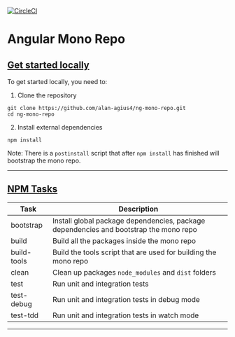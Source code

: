 [![CircleCI](https://circleci.com/gh/alan-agius4/ng-mono-repo/tree/master.svg?style=svg)](https://circleci.com/gh/alan-agius4/ng-mono-repo/tree/master)

# Angular Mono Repo


## [Get started locally](#get-started-locally)
To get started locally, you need to:

1) Clone the repository
```shell
git clone https://github.com/alan-agius4/ng-mono-repo.git
cd ng-mono-repo
```

2) Install external dependencies
```
npm install
```

Note: There is a `postinstall` script that after `npm install` has finished will bootstrap the mono repo.

___
## [NPM Tasks](#npm-tasks)

| Task       | Description                                                                           |
|------------|---------------------------------------------------------------------------------------|
| bootstrap  | Install global package dependencies, package dependencies and bootstrap the mono repo |
| build      | Build all the packages inside the mono repo                                           |
| build-tools| Build the tools script that are used for building the mono repo                       |
| clean      | Clean up packages `node_modules` and `dist` folders                                   |
| test       | Run unit and integration tests                                                        |
| test-debug | Run unit and integration tests in debug mode                                          |
| test-tdd   | Run unit and integration tests in watch mode                                          |
___
